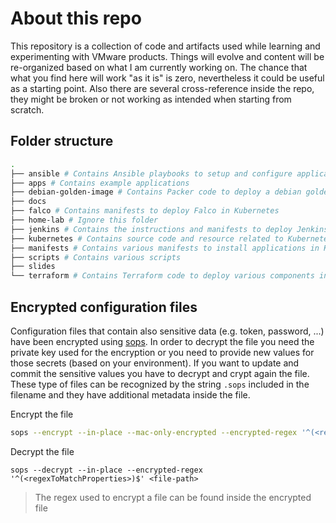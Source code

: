 # About this repo

This repository is a collection of code and artifacts used while learning and experimenting with VMware products. Things will evolve and content will be re-organized based on what I am currently working on.
The chance that what you find here will work "as it is" is zero, nevertheless it could be useful as a starting point. Also there are several cross-reference inside the repo, they might be broken or not working as intended when starting from scratch.

## Folder structure

<!-- BEGIN_FOLDER_STRUCTURE -->
```sh
.
├── ansible # Contains Ansible playbooks to setup and configure applications
├── apps # Contains example applications
├── debian-golden-image # Contains Packer code to deploy a debian golden image
├── docs
├── falco # Contains manifests to deploy Falco in Kubernetes
├── home-lab # Ignore this folder
├── jenkins # Contains the instructions and manifests to deploy Jenkins in Kubernetes
├── kubernetes # Contains source code and resource related to Kubernetes
├── manifests # Contains various manifests to install applications in Kubernetes
├── scripts # Contains various scripts
├── slides
└── terraform # Contains Terraform code to deploy various components in vSphere, Vault and Kuber...
```
<!-- END_FOLDER_STRUCTURE -->

## Encrypted configuration files

Configuration files that contain also sensitive data (e.g. token, password, ...) have been encrypted using [sops](https://github.com/getsops/sops). In order to decrypt the file you need the private key used for the encryption or you need to provide new values for those secrets (based on your environment). If you want to update and commit the sensitive values you have to decrypt and crypt again the file. These type of files can be recognized by the string `.sops` included in the filename and they have additional metadata inside the file.

Encrypt the file
```sh
sops --encrypt --in-place --mac-only-encrypted --encrypted-regex '^(<regexToMatchProperties>)$' <file-path>
```

Decrypt the file
```
sops --decrypt --in-place --encrypted-regex '^(<regexToMatchProperties>)$' <file-path>
```

> The regex used to encrypt a file can be found inside the encrypted file